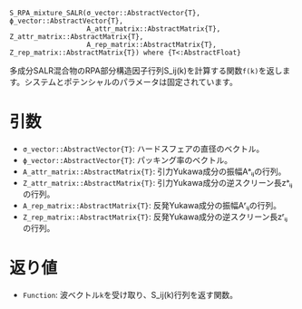 ```
S_RPA_mixture_SALR(σ_vector::AbstractVector{T}, ϕ_vector::AbstractVector{T}, 
                   A_attr_matrix::AbstractMatrix{T}, Z_attr_matrix::AbstractMatrix{T},
                   A_rep_matrix::AbstractMatrix{T}, Z_rep_matrix::AbstractMatrix{T}) where {T<:AbstractFloat}
```

多成分SALR混合物のRPA部分構造因子行列S_ij(k)を計算する関数`f(k)`を返します。システムとポテンシャルのパラメータは固定されています。

# 引数

  * `σ_vector::AbstractVector{T}`: ハードスフェアの直径のベクトル。
  * `ϕ_vector::AbstractVector{T}`: パッキング率のベクトル。
  * `A_attr_matrix::AbstractMatrix{T}`: 引力Yukawa成分の振幅Aᵃᵢⱼの行列。
  * `Z_attr_matrix::AbstractMatrix{T}`: 引力Yukawa成分の逆スクリーン長zᵃᵢⱼの行列。
  * `A_rep_matrix::AbstractMatrix{T}`: 反発Yukawa成分の振幅Aʳᵢⱼの行列。
  * `Z_rep_matrix::AbstractMatrix{T}`: 反発Yukawa成分の逆スクリーン長zʳᵢⱼの行列。

# 返り値

  * `Function`: 波ベクトル`k`を受け取り、S_ij(k)行列を返す関数。

